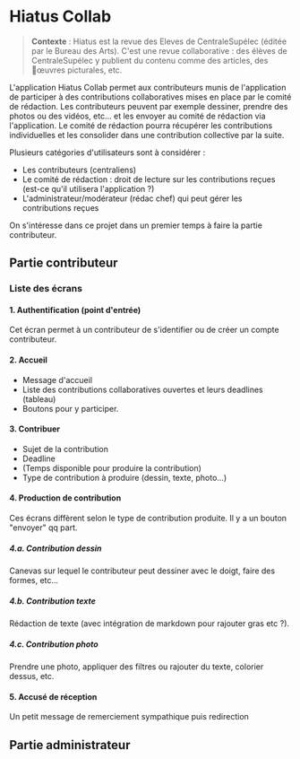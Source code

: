 # Hiatus Collab

> **Contexte** : Hiatus est la revue des Eleves de CentraleSupélec (éditée par le Bureau des Arts). C'est une revue collaborative : des élèves de CentraleSupélec y publient du contenu comme des articles, des œuvres picturales, etc.

L'application Hiatus Collab permet aux contributeurs munis de l'application de participer à des contributions collaboratives mises en place par le comité de rédaction. Les contributeurs peuvent par exemple dessiner, prendre des photos ou des vidéos, etc… et les envoyer au comité de rédaction via l'application. Le comité de rédaction pourra récupérer les contributions individuelles et les consolider dans une contribution collective par la suite.

Plusieurs catégories d'utilisateurs sont à considérer :

- Les contributeurs (centraliens)
- Le comité de rédaction : droit de lecture sur les contributions reçues (est-ce qu'il utilisera l'application ?)
- L'administrateur/modérateur (rédac chef) qui peut gérer les contributions reçues

On s'intéresse dans ce projet dans un premier temps à faire la partie contributeur.

## Partie contributeur

### Liste des écrans

#### 1. Authentification (point d'entrée)

Cet écran permet à un contributeur de s'identifier ou de créer un compte contributeur.

#### 2. Accueil

- Message d'accueil
- Liste des contributions collaboratives ouvertes et leurs deadlines (tableau)
- Boutons pour y participer.

#### 3. Contribuer

- Sujet de la contribution
- Deadline
- (Temps disponible pour produire la contribution)
- Type de contribution à produire (dessin, texte, photo...)

#### 4. Production de contribution

Ces écrans diffèrent selon le type de contribution produite. Il y a un bouton "envoyer" qq part.

##### 4.a. Contribution dessin

Canevas sur lequel le contributeur peut dessiner avec le doigt, faire des formes, etc...

##### 4.b. Contribution texte

Rédaction de texte (avec intégration de markdown pour rajouter gras etc ?).

##### 4.c. Contribution photo

Prendre une photo, appliquer des filtres ou rajouter du texte, colorier dessus, etc.

#### 5. Accusé de réception

Un petit message de remerciement sympathique puis redirection


## Partie administrateur
